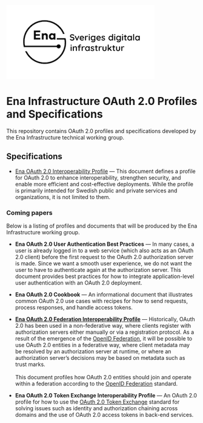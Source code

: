 ![Logo](images/ena-logo.png)

# Ena Infrastructure OAuth 2.0 Profiles and Specifications 

This repository contains OAuth 2.0 profiles and specifications developed by the Ena Infrastructure technical working group.

## Specifications

- [Ena OAuth 2.0 Interoperability Profile](ena-oauth2-profile.md) &mdash; This document defines a profile for OAuth 2.0 to enhance interoperability, strengthen security, and enable more efficient and cost-effective deployments. While the profile is primarily intended for Swedish public and private services and organizations, it is not limited to them.

### Coming papers

Below is a listing of profiles and documents that will be produced by the Ena Infrastructure working group.

- **Ena OAuth 2.0 User Authentication Best Practices** &mdash; In many cases, a user is already logged in to a web service (which also acts as an OAuth 2.0 client) before the first request to the OAuth 2.0 authorization server is made. Since we want a smooth user experience, we do not want the user to have to authenticate again at the authorization server. This document provides best practices for how to integrate application-level user authentication with an OAuth 2.0 deployment.

- **Ena OAuth 2.0 Cookbook** &mdash; An informational document that illustrates common OAuth 2.0 use cases with recipes for how to send requests, process responses, and handle access tokens.

- [**Ena OAuth 2.0 Federation Interoperability Profile**](ena-oauth2-federation.md) &mdash; Historically, OAuth 2.0 has been used in a non-federative way, where clients register with authorization servers either manually or via a registration protocol. As a result of the emergence of the [OpenID Federation](https://openid.net/specs/openid-federation-1_0.html), it will be possible to use OAuth 2.0 entities in a federative way, where client metadata may be resolved by an authorization server at runtime, or where an authorization server’s decisions may be based on metadata such as trust marks.<br /><br />This document profiles how OAuth 2.0 entities should join and operate within a federation according to the [OpenID Federation](https://openid.net/specs/openid-federation-1_0.html) standard.

- **Ena OAuth 2.0 Token Exchange Interoperability Profile** &mdash; An OAuth 2.0 profile for how to use the [OAuth 2.0 Token Exchange](https://www.rfc-editor.org/rfc/rfc8693.html) standard for solving issues such as identity and authorization chaining across domains and the use of OAuth 2.0 access tokens in back-end services. 


